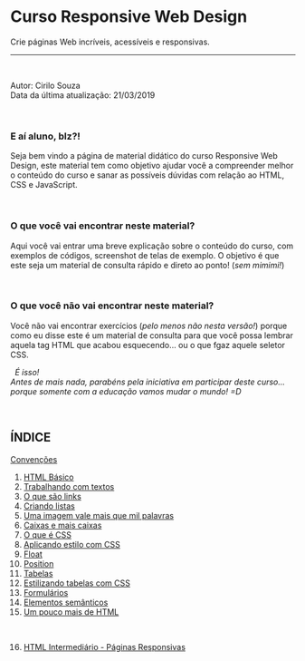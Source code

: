 # Curso Responsive Web Design
Crie páginas Web incríveis, acessíveis e responsivas.
  
  
***
  
  
&nbsp;
  

Autor: Cirilo Souza  
Data da última atualização: 21/03/2019
  
  
&nbsp;

### E aí aluno, blz?!

Seja bem vindo a página de material didático do curso Responsive Web Design, este material tem como objetivo ajudar você a compreender melhor o conteúdo do curso e sanar as possíveis dúvidas com relação ao HTML, CSS e JavaScript.
  
  
&nbsp;
### O que você vai encontrar neste material?
Aqui você vai entrar uma breve explicação sobre o conteúdo do curso, com exemplos de códigos, screenshot de telas de exemplo. O objetivo é que este seja um material de consulta rápido e direto ao ponto! (*sem mimimi!*)
  
&nbsp;
### O que você não vai encontrar neste material?
Você não vai encontrar exercícios (*pelo menos não nesta versão!*) porque como eu disse este é um material de consulta para que você possa lembrar aquela tag HTML que acabou esquecendo... ou o que fgaz aquele seletor CSS.
  
  
&nbsp;
*É isso!*  
*Antes de mais nada, parabéns pela iniciativa em participar deste curso... porque somente com a educação vamos mudar o mundo! =D*
  
  
&nbsp;
## ÍNDICE

  
[Convenções](/doc/Convenções.md)  
1. [HTML Básico](/doc/HTML-Basico.md)  
2. [Trabalhando com textos](/doc/Trabalhando-com-textos.md)  
3. [O que são links](/doc/O-que-são-links.md)  
4. [Criando listas](/doc/Criando-listas.md)  
5. [Uma imagem vale mais que mil palavras](/doc/Uma-imagem-vale-mais-que-mil-palavras.md)  
6. [Caixas e mais caixas](/doc/Caixas-emais-caixas.md)  
7. [O que é CSS](/doc/O-que-é-CSS.md)  
8. [Aplicando estilo com CSS](/doc/Aplicando-estilo-com-CSS.md)  
9. [Float](/doc/Float.md)  
10. [Position](/doc/Position.md)  
11. [Tabelas](/doc/Tabelas.md)  
12. [Estilizando tabelas com CSS](/doc/Estilizando-tabelas-com-CSS.md)  
13. [Formulários](/doc/Formulários.md)  
14. [Elementos semânticos](/doc/Elementos-semânticos.md)  
15. [Um pouco mais de HTML](/doc/Um-pouco-mais-de-HTML.md)  
  
&nbsp;
  
16. [HTML Intermediário - Páginas Responsivas](/doc/HTML-Intermediário-Páginas-Responsivas.md)  
  
 


